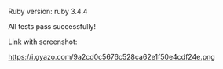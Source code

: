 Ruby version: ruby 3.4.4

All tests pass successfully! 

Link with screenshot:

https://i.gyazo.com/9a2cd0c5676c528ca62e1f50e4cdf24e.png
